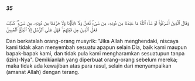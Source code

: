 ##### 35

<span class="ayah">وَقَالَ ٱلَّذِينَ أَشْرَكُوا۟ لَوْ شَآءَ ٱللَّهُ مَا عَبَدْنَا مِن دُونِهِۦ مِن شَىْءٍۢ نَّحْنُ وَلَآ ءَابَآؤُنَا وَلَا حَرَّمْنَا مِن دُونِهِۦ مِن شَىْءٍۢ ۚ كَذَٰلِكَ فَعَلَ ٱلَّذِينَ مِن قَبْلِهِمْ ۚ فَهَلْ عَلَى ٱلرُّسُلِ إِلَّا ٱلْبَلَٰغُ ٱلْمُبِينُ</span>

<span class="ayah_translation">Dan berkatalah orang-orang musyrik: "Jika Allah menghendaki, niscaya kami tidak akan menyembah sesuatu apapun selain Dia, baik kami maupun bapak-bapak kami, dan tidak pula kami mengharamkan sesuatupun tanpa (izin)-Nya". Demikianlah yang diperbuat orang-orang sebelum mereka; maka tidak ada kewajiban atas para rasul, selain dari menyampaikan (amanat Allah) dengan terang.</span>
